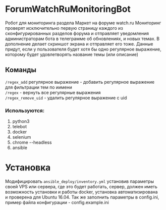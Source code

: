 # ForumWatchRuMonitoringBot
Робот для мониторинга раздела Маркет на форуме watch.ru
Мониторинг проверят исключительно первую страницу каждого из сконфигурированных разделов форума и отправляет уведомления администраторам бота в телеграмме об обновлениях, и новых темах. В дополнение делает скриншот экрана и отправляет его тоже. Данные придут, если у пользователя будет хотя бы одно регулярное выражение, которому будет удовлетворять название темы (или описание)


## Команды
`/regex_add` регулярное выражение - добавить регулярное выражение для фильтрации тем по иимени  
`/regex` - вернуть все регулярные выражения  
`/regex_remove_uid` - удалить регулярное выражение с uid  

### Используются:
1. python3
2. telebot
3. docker
4. selenium
4. chrome --headless 
5. ansible 

# Установка
Модифицировать `ansible_deploy/inventory.yml` установив параметры своей VPS или сервера, где это будет работать, сервер, должен иметь возможность установки и работы docker, установка автоматизирована и проверена для Ubuntu 16.04. Так же заполнить параметры в config.ini, пример файла конфигурации - config.example.ini

